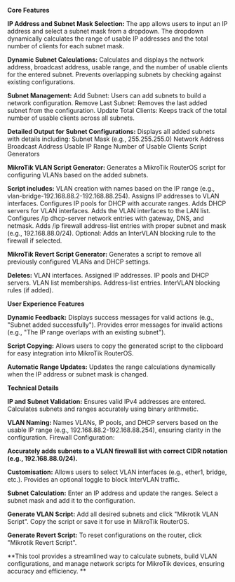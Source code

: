 **Core Features**

**IP Address and Subnet Mask Selection:**
The app allows users to input an IP address and select a subnet mask from a dropdown.
The dropdown dynamically calculates the range of usable IP addresses and the total number of clients for each subnet mask.

**Dynamic Subnet Calculations:**
Calculates and displays the network address, broadcast address, usable range, and the number of usable clients for the entered subnet.
Prevents overlapping subnets by checking against existing configurations.

**Subnet Management:**
Add Subnet: Users can add subnets to build a network configuration.
Remove Last Subnet: Removes the last added subnet from the configuration.
Update Total Clients: Keeps track of the total number of usable clients across all subnets.

**Detailed Output for Subnet Configurations:**
Displays all added subnets with details including:
Subnet Mask (e.g., 255.255.255.0)
Network Address
Broadcast Address
Usable IP Range
Number of Usable Clients
Script Generators

**MikroTik VLAN Script Generator:**
Generates a MikroTik RouterOS script for configuring VLANs based on the added subnets.

**Script includes:**
VLAN creation with names based on the IP range (e.g., vlan-bridge-192.168.88.2-192.168.88.254).
Assigns IP addresses to VLAN interfaces.
Configures IP pools for DHCP with accurate ranges.
Adds DHCP servers for VLAN interfaces.
Adds the VLAN interfaces to the LAN list.
Configures /ip dhcp-server network entries with gateway, DNS, and netmask.
Adds /ip firewall address-list entries with proper subnet and mask (e.g., 192.168.88.0/24).
Optional: Adds an InterVLAN blocking rule to the firewall if selected.

**MikroTik Revert Script Generator:**
Generates a script to remove all previously configured VLANs and DHCP settings.

**Deletes:**
VLAN interfaces.
Assigned IP addresses.
IP pools and DHCP servers.
VLAN list memberships.
Address-list entries.
InterVLAN blocking rules (if added).

**User Experience Features**

**Dynamic Feedback:**
Displays success messages for valid actions (e.g., "Subnet added successfully").
Provides error messages for invalid actions (e.g., "The IP range overlaps with an existing subnet").

**Script Copying:**
Allows users to copy the generated script to the clipboard for easy integration into MikroTik RouterOS.

**Automatic Range Updates:**
Updates the range calculations dynamically when the IP address or subnet mask is changed.

**Technical Details**

**IP and Subnet Validation:**
Ensures valid IPv4 addresses are entered.
Calculates subnets and ranges accurately using binary arithmetic.

**VLAN Naming:**
Names VLANs, IP pools, and DHCP servers based on the usable IP range (e.g., 192.168.88.2-192.168.88.254), ensuring clarity in the configuration.
Firewall Configuration:

**Accurately adds subnets to a VLAN firewall list with correct CIDR notation (e.g., 192.168.88.0/24).**

**Customisation:**
Allows users to select VLAN interfaces (e.g., ether1, bridge, etc.).
Provides an optional toggle to block InterVLAN traffic.

**Subnet Calculation:**
Enter an IP address and update the ranges.
Select a subnet mask and add it to the configuration.

**Generate VLAN Script:**
Add all desired subnets and click "Mikrotik VLAN Script".
Copy the script or save it for use in MikroTik RouterOS.

**Generate Revert Script:**
To reset configurations on the router, click "Mikrotik Revert Script".

**This tool provides a streamlined way to calculate subnets, build VLAN configurations, and manage network scripts for MikroTik devices, ensuring accuracy and efficiency. **
